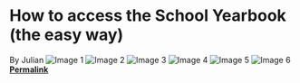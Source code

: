 # How to access the School Yearbook (the easy way)
By Julian
![Image 1](https://jib.tru.io/YearbookFix/1.png)
![Image 2](https://jib.tru.io/YearbookFix/2.png)
![Image 3](https://jib.tru.io/YearbookFix/3.png)
![Image 4](https://jib.tru.io/YearbookFix/4.png)
![Image 5](https://jib.tru.io/YearbookFix/5.png)
![Image 6](https://jib.tru.io/YearbookFix/6.png)
**[Permalink](https://jib.tru.io/YearbookFix/readme.md)**
